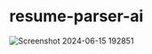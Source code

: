 # resume-parser-ai

![Screenshot 2024-06-15 192851](https://github.com/letscodeshivansh/resume-parser-ai/assets/125864444/c90c1417-6b1d-40d0-b839-f968d376bf85)
